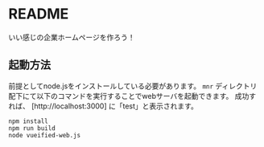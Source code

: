 # README #

いい感じの企業ホームページを作ろう！

## 起動方法
前提としてnode.jsをインストールしている必要があります。
`mnr` ディレクトリ配下にて以下のコマンドを実行することでwebサーバを起動できます。
成功すれば、 [http://localhost:3000] に「test」と表示されます。

```
npm install
npm run build
node vueified-web.js
```